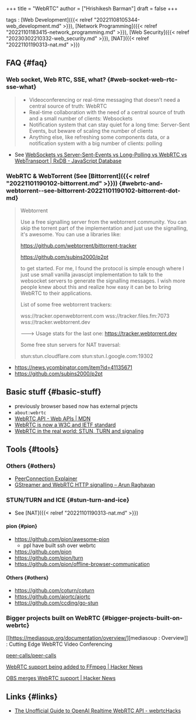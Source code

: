 +++
title = "WebRTC"
author = ["Hrishikesh Barman"]
draft = false
+++

tags
: [Web Development]({{< relref "20221108105344-web_development.md" >}}), [Network Programming]({{< relref "20221101183415-network_programming.md" >}}), [Web Security]({{< relref "20230302210332-web_security.md" >}}), [NAT]({{< relref "20221101190313-nat.md" >}})


## FAQ {#faq}


### Web socket, Web RTC, SSE, what? {#web-socket-web-rtc-sse-what}

> -   Videoconferencing or real-time messaging that doesn’t need a central source of truth: WebRTC
> -   Real-time collaboration with the need of a central source of truth and a small number of clients: Websockets
> -   Notification system that can stay quiet for a long time: Server-Sent Events, but beware of scaling the number of clients
> -   Anything else, like refreshing some components data, or a notification system with a big number of clients: polling

-   See [WebSockets vs Server-Sent-Events vs Long-Polling vs WebRTC vs WebTransport | RxDB - JavaScript Database](https://rxdb.info/articles/websockets-sse-polling-webrtc-webtransport.html)


### WebRTC &amp; WebTorrent (See [Bittorrent]({{< relref "20221101190102-bittorrent.md" >}})) {#webrtc-and-webtorrent--see-bittorrent-20221101190102-bittorrent-dot-md}

> Webtorrent
>
> Use a free signalling server from the webtorrent community. You can skip the torrent part of the implementation and just use the signalling, it's awesome. You can use a libraries like:
>
> <https://github.com/webtorrent/bittorrent-tracker>
>
> <https://github.com/subins2000/p2pt>
>
> to get started. For me, I found the protocol is simple enough where I just use small vanilla javascipt implementation to talk to the websocket servers to generate the signalling messages. I wish more people knew about this and realize how easy it can be to bring WebRTC to their applications.
>
> List of some free webtorrent trackers:
>
> wss://tracker.openwebtorrent.com
> wss://tracker.files.fm:7073
> wss://tracker.webtorrent.dev
>
> ---&gt; Usage stats for the last one: <https://tracker.webtorrent.dev>
>
> Some free stun servers for NAT traversal:
>
> stun:stun.cloudflare.com
> stun:stun.l.google.com:19302

-   <https://news.ycombinator.com/item?id=41135671>
-   <https://github.com/subins2000/p2pt>


## Basic stuff {#basic-stuff}

-   previously browser based now has external prjects
-   `about:webrtc`
-   [WebRTC API - Web APIs | MDN](https://developer.mozilla.org/en-US/docs/Web/API/WebRTC_API)
-   [WebRTC is now a W3C and IETF standard](https://web.dev/webrtc-standard-announcement/)
-   [WebRTC in the real world: STUN, TURN and signaling](https://www.html5rocks.com/en/tutorials/webrtc/infrastructure/)


## Tools {#tools}


### Others {#others}

-   [PeerConnection Explainer](https://pe.pion.ly/)
-   [GStreamer and WebRTC HTTP signalling – Arun Raghavan](https://arunraghavan.net/2024/09/gstreamer-and-webrtc-http-signalling/)


### STUN/TURN and ICE {#stun-turn-and-ice}

-   See [NAT]({{< relref "20221101190313-nat.md" >}})


#### pion {#pion}

-   <https://github.com/pion/awesome-pion>
    -   ppl have built ssh over webrtc
-   <https://github.com/pion>
-   <https://github.com/pion/turn>
-   <https://github.com/pion/offline-browser-communication>


#### Others {#others}

-   <https://github.com/coturn/coturn>
-   <https://github.com/aiortc/aiortc>
-   <https://github.com/ccding/go-stun>


### Bigger projects built on WebRTC {#bigger-projects-built-on-webrtc}

[[<https://mediasoup.org/documentation/overview/>][mediasoup
: Overview]] : Cutting Edge WebRTC Video Conferencing

[peer-calls/peer-calls](https://github.com/peer-calls/peer-calls)

[WebRTC support being added to FFmpeg | Hacker News](https://news.ycombinator.com/item?id=36130191)

[OBS merges WebRTC support | Hacker News](https://news.ycombinator.com/item?id=36273075)


## Links {#links}

-   [The Unofficial Guide to OpenAI Realtime WebRTC API - webrtcHacks](https://webrtchacks.com/the-unofficial-guide-to-openai-realtime-webrtc-api/)
